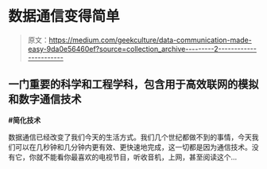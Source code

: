 # 数据通信变得简单

> 原文：<https://medium.com/geekculture/data-communication-made-easy-9da0e56460ef?source=collection_archive---------2----------------------->

## 一门重要的科学和工程学科，包含用于高效联网的模拟和数字通信技术

**#简化技术**

数据通信已经改变了我们今天的生活方式。我们几个世纪都做不到的事情，今天我们可以在几秒钟和几分钟内更有效、更快速地完成，这一切都是因为通信技术。没有它，你就不能看你最喜欢的电视节目，听收音机，上网，甚至阅读这个…